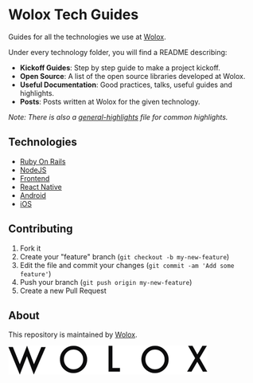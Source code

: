 # Wolox Tech Guides

Guides for all the technologies we use at [Wolox](http://wolox.com.ar).

Under every technology folder, you will find a README describing:

- **Kickoff Guides**: Step by step guide to make a project kickoff.
- **Open Source**: A list of the open source libraries developed at Wolox.
- **Useful Documentation**: Good practices, talks, useful guides and highlights.
- **Posts**: Posts written at Wolox for the given technology.

*Note: There is also a [general-highlights](general-highlights.md) file for common highlights.*

## Technologies

- [Ruby On Rails](./RubyOnRails/README.md)
- [NodeJS](./NodeJS/README.md)
- [Frontend](./Frontend/README.md)
- [React Native](./ReactNative/README.md)
- [Android](./Android/README.md)
- [iOS](./iOS/README.md)

## Contributing

1. Fork it
2. Create your "feature" branch (`git checkout -b my-new-feature`)
3. Edit the file and commit your changes (`git commit -am 'Add some feature'`)
7. Push your branch (`git push origin my-new-feature`)
8. Create a new Pull Request

## About

This repository is maintained by [Wolox](http://www.wolox.com.ar).

![Wolox](https://raw.githubusercontent.com/Wolox/press-kit/master/logos/logo_banner.png)
